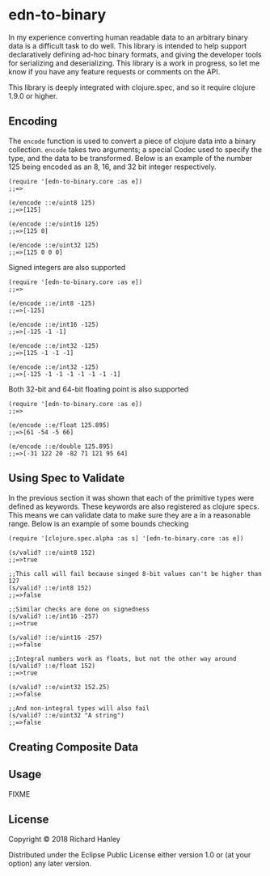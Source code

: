 # edn-to-binary

In my experience converting human readable data to an arbitrary binary data is a difficult task to do well.  This library is intended to help support declaratively defining ad-hoc binary formats, and giving the developer tools for serializing and deserializing. This library is a work in progress, so let me know if you have any feature requests or comments on the API.

This library is deeply integrated with clojure.spec, and so it require clojure 1.9.0 or higher.  

## Encoding

The `encode` function is used to convert a piece of clojure data into a binary collection. `encode` takes two arguments; a special Codec used to specify the type, and the data to be transformed.  Below is an example of the number 125 being encoded as an 8, 16, and 32 bit integer respectively.
```
(require '[edn-to-binary.core :as e])
;;=>

(e/encode ::e/uint8 125)
;;=>[125]

(e/encode ::e/uint16 125)
;;=>[125 0]

(e/encode ::e/uint32 125)
;;=>[125 0 0 0]
```

Signed integers are also supported 

```
(require '[edn-to-binary.core :as e])
;;=>

(e/encode ::e/int8 -125)
;;=>[-125]

(e/encode ::e/int16 -125)
;;=>[-125 -1 -1]

(e/encode ::e/int32 -125)
;;=>[125 -1 -1 -1]

(e/encode ::e/int32 -125)
;;=>[-125 -1 -1 -1 -1 -1 -1 -1]
```

Both 32-bit and 64-bit floating point is also supported

```
(require '[edn-to-binary.core :as e])
;;=>

(e/encode ::e/float 125.895)
;;=>[61 -54 -5 66]

(e/encode ::e/double 125.895)
;;=>[-31 122 20 -82 71 121 95 64]
```

## Using Spec to Validate

In the previous section it was shown that each of the primitive types were defined as keywords.  These keywords are also registered as clojure specs.  This means we can validate data to make sure they are a in a reasonable range.  Below is an example of some bounds checking

```
(require '[clojure.spec.alpha :as s] '[edn-to-binary.core :as e])

(s/valid? ::e/uint8 152)
;;=>true

;;This call will fail because singed 8-bit values can't be higher than 127
(s/valid? ::e/int8 152)
;;=>false

;;Similar checks are done on signedness
(s/valid? ::e/int16 -257)
;;=>true

(s/valid? ::e/uint16 -257)
;;=>false

;;Integral numbers work as floats, but not the other way around
(s/valid? ::e/float 152)
;;=>true

(s/valid? ::e/uint32 152.25)
;;=>false

;;And non-integral types will also fail
(s/valid? ::e/uint32 "A string")
;;=>false
```


## Creating Composite Data

## Usage

FIXME

## License

Copyright © 2018 Richard Hanley

Distributed under the Eclipse Public License either version 1.0 or (at
your option) any later version.
